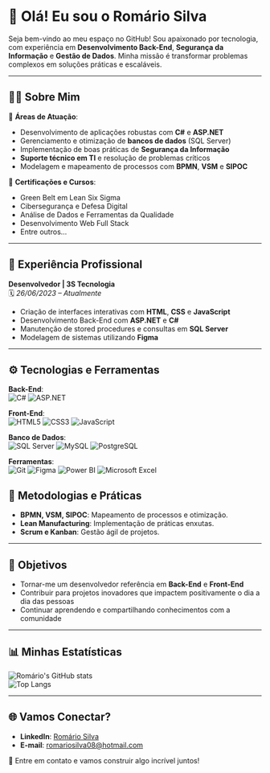 # 🌟 Olá! Eu sou o Romário Silva 

Seja bem-vindo ao meu espaço no GitHub! Sou apaixonado por tecnologia, com experiência em **Desenvolvimento Back-End**, **Segurança da Informação** e **Gestão de Dados**. Minha missão é transformar problemas complexos em soluções práticas e escaláveis.

---

## 🧑‍💻 Sobre Mim

🎯 **Áreas de Atuação**:  
- Desenvolvimento de aplicações robustas com **C#** e **ASP.NET**  
- Gerenciamento e otimização de **bancos de dados** (SQL Server)  
- Implementação de boas práticas de **Segurança da Informação**  
- **Suporte técnico em TI** e resolução de problemas críticos  
- Modelagem e mapeamento de processos com **BPMN**, **VSM** e **SIPOC**  

📜 **Certificações e Cursos**:  
- Green Belt em Lean Six Sigma  
- Cibersegurança e Defesa Digital  
- Análise de Dados e Ferramentas da Qualidade  
- Desenvolvimento Web Full Stack  
- Entre outros...  

---

## 💼 Experiência Profissional

**Desenvolvedor | 3S Tecnologia**  
🗓️ *26/06/2023 – Atualmente*  
- Criação de interfaces interativas com **HTML**, **CSS** e **JavaScript**  
- Desenvolvimento Back-End com **ASP.NET** e **C#**  
- Manutenção de stored procedures e consultas em **SQL Server**  
- Modelagem de sistemas utilizando **Figma**  

---

## ⚙️ Tecnologias e Ferramentas

**Back-End**:  
![C#](https://img.shields.io/badge/C%23-%23239120.svg?style=for-the-badge&logo=c-sharp&logoColor=white) ![ASP.NET](https://img.shields.io/badge/ASP.NET-%235C2D91.svg?style=for-the-badge&logo=.net&logoColor=white)

**Front-End**:  
![HTML5](https://img.shields.io/badge/HTML5-%23E34F26.svg?style=for-the-badge&logo=html5&logoColor=white) ![CSS3](https://img.shields.io/badge/CSS3-%231572B6.svg?style=for-the-badge&logo=css3&logoColor=white) ![JavaScript](https://img.shields.io/badge/JavaScript-%23F7DF1E.svg?style=for-the-badge&logo=javascript&logoColor=black)

**Banco de Dados**:  
![SQL Server](https://img.shields.io/badge/SQL%20Server-%23CC2927.svg?style=for-the-badge&logo=microsoft-sql-server&logoColor=white) ![MySQL](https://img.shields.io/badge/MySQL-%2300f.svg?style=for-the-badge&logo=mysql&logoColor=white) ![PostgreSQL](https://img.shields.io/badge/PostgreSQL-%23316192.svg?style=for-the-badge&logo=postgresql&logoColor=white)

**Ferramentas**:  
![Git](https://img.shields.io/badge/Git-%23F05033.svg?style=for-the-badge&logo=git&logoColor=white) ![Figma](https://img.shields.io/badge/Figma-%23F24E1E.svg?style=for-the-badge&logo=figma&logoColor=white) ![Power BI](https://img.shields.io/badge/Power%20BI-%23F2C811.svg?style=for-the-badge&logo=power-bi&logoColor=black) ![Microsoft Excel](https://img.shields.io/badge/Microsoft%20Excel-%23217346.svg?style=for-the-badge&logo=microsoft-excel&logoColor=white)


## 🚀 Metodologias e Práticas
- **BPMN, VSM, SIPOC**: Mapeamento de processos e otimização.
- **Lean Manufacturing**: Implementação de práticas enxutas.
- **Scrum e Kanban**: Gestão ágil de projetos.

---

## 🚀 Objetivos

- Tornar-me um desenvolvedor referência em **Back-End** e **Front-End**  
- Contribuir para projetos inovadores que impactem positivamente o dia a dia das pessoas  
- Continuar aprendendo e compartilhando conhecimentos com a comunidade  

---

## 📊 Minhas Estatísticas  

![Romário's GitHub stats](https://github-readme-stats.vercel.app/api?username=Romariosilva08&show_icons=true&theme=radical)  
![Top Langs](https://github-readme-stats.vercel.app/api/top-langs/?username=Romariosilva08&layout=compact&theme=radical)  

---

## 🌐 Vamos Conectar?  

- **LinkedIn**: [Romário Silva](https://www.linkedin.com/in/romario-silva-araujo)  
- **E-mail**: romariosilva08@hotmail.com  

📩 Entre em contato e vamos construir algo incrível juntos!  
